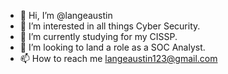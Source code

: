 - 👋 Hi, I’m @langeaustin
- 👀 I’m interested in all things Cyber Security.
- 🌱 I’m currently studying for my CISSP. 
- 💞️ I’m looking to land a role as a SOC Analyst. 
- 📫 How to reach me langeaustin123@gmail.com

<!---
langeaustin/langeaustin is a ✨ special ✨ repository because its `README.md` (this file) appears on your GitHub profile.
You can click the Preview link to take a look at your changes.
--->
